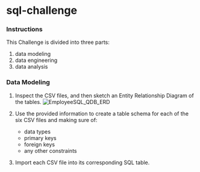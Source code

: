 # sql-challenge

### Instructions

This Challenge is divided into three parts: 
1. data modeling
2. data engineering
3. data analysis

### Data Modeling

1. Inspect the CSV files, and then sketch an Entity Relationship Diagram of the tables.
![EmployeeSQL_QDB_ERD](https://github.com/vincehsanchez/sql-challenge/assets/141890646/a3735928-a02c-4bc2-afb4-08f3ae08751b)


2. Use the provided information to create a table schema for each of the six CSV files and making sure of:
   - data types
   - primary keys
   - foreign keys
   - any other constraints
3. Import each CSV file into its corresponding SQL table.


